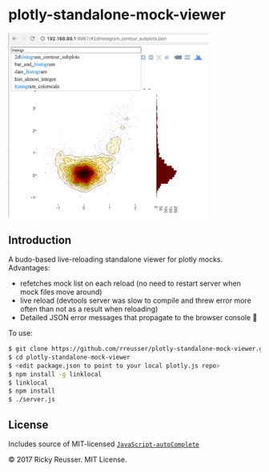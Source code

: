 # plotly-standalone-mock-viewer

<img src="./screenshot.png" width="400">

## Introduction

A budo-based live-reloading standalone viewer for plotly mocks. Advantages:

- refetches mock list on each reload (no need to restart server when mock files move around)
- live reload (devtools server was slow to compile and threw error more often than not as a result when reloading)
- Detailed JSON error messages that propagate to the browser console 🎉

To use:

```bash
$ git clone https://github.com/rreusser/plotly-standalone-mock-viewer.git
$ cd plotly-standalone-mock-viewer
$ <edit package.json to point to your local plotly.js repo>
$ npm install -g linklocal
$ linklocal
$ npm install
$ ./server.js
```

## License

Includes source of MIT-licensed [`JavaScript-autoComplete`](https://github.com/Pixabay/JavaScript-autoComplete)

&copy; 2017 Ricky Reusser. MIT License.
